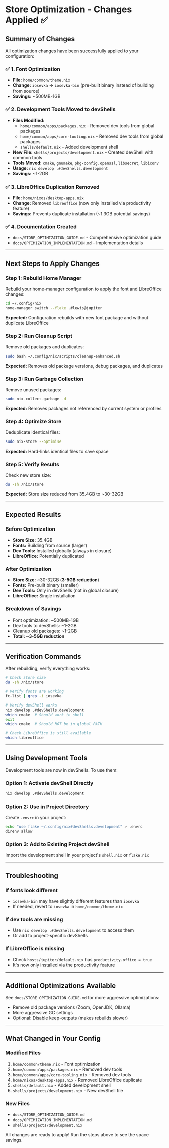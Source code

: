 # Store Optimization - Changes Applied ✅

## Summary of Changes

All optimization changes have been successfully applied to your configuration:

### ✅ 1. Font Optimization

- **File:** `home/common/theme.nix`
- **Change:** `iosevka` → `iosevka-bin` (pre-built binary instead of building from source)
- **Savings:** ~500MB-1GB

### ✅ 2. Development Tools Moved to devShells

- **Files Modified:**
  - `home/common/apps/packages.nix` - Removed dev tools from global packages
  - `home/common/apps/core-tooling.nix` - Removed dev tools from global packages
  - `shells/default.nix` - Added development shell
- **New File:** `shells/projects/development.nix` - Created devShell with common tools
- **Tools Moved:** `cmake`, `gnumake`, `pkg-config`, `openssl`, `libsecret`, `libiconv`
- **Usage:** `nix develop .#devShells.development`
- **Savings:** ~1-2GB

### ✅ 3. LibreOffice Duplication Removed

- **File:** `home/nixos/desktop-apps.nix`
- **Change:** Removed `libreoffice` (now only installed via productivity feature)
- **Savings:** Prevents duplicate installation (~1.3GB potential savings)

### ✅ 4. Documentation Created

- `docs/STORE_OPTIMIZATION_GUIDE.md` - Comprehensive optimization guide
- `docs/OPTIMIZATION_IMPLEMENTATION.md` - Implementation details

---

## Next Steps to Apply Changes

### Step 1: Rebuild Home Manager

Rebuild your home-manager configuration to apply the font and LibreOffice changes:

```bash
cd ~/.config/nix
home-manager switch --flake .#lewis@jupiter
```

**Expected:** Configuration rebuilds with new font package and without duplicate LibreOffice

### Step 2: Run Cleanup Script

Remove old packages and duplicates:

```bash
sudo bash ~/.config/nix/scripts/cleanup-enhanced.sh
```

**Expected:** Removes old package versions, debug packages, and duplicates

### Step 3: Run Garbage Collection

Remove unused packages:

```bash
sudo nix-collect-garbage -d
```

**Expected:** Removes packages not referenced by current system or profiles

### Step 4: Optimize Store

Deduplicate identical files:

```bash
sudo nix-store --optimise
```

**Expected:** Hard-links identical files to save space

### Step 5: Verify Results

Check new store size:

```bash
du -sh /nix/store
```

**Expected:** Store size reduced from 35.4GB to ~30-32GB

---

## Expected Results

### Before Optimization

- **Store Size:** 35.4GB
- **Fonts:** Building from source (larger)
- **Dev Tools:** Installed globally (always in closure)
- **LibreOffice:** Potentially duplicated

### After Optimization

- **Store Size:** ~30-32GB (**3-5GB reduction**)
- **Fonts:** Pre-built binary (smaller)
- **Dev Tools:** Only in devShells (not in global closure)
- **LibreOffice:** Single installation

### Breakdown of Savings

- Font optimization: ~500MB-1GB
- Dev tools to devShells: ~1-2GB
- Cleanup old packages: ~1-2GB
- **Total: ~3-5GB reduction**

---

## Verification Commands

After rebuilding, verify everything works:

```bash
# Check store size
du -sh /nix/store

# Verify fonts are working
fc-list | grep -i iosevka

# Verify devShell works
nix develop .#devShells.development
which cmake  # Should work in shell
exit
which cmake  # Should NOT be in global PATH

# Check LibreOffice is still available
which libreoffice
```

---

## Using Development Tools

Development tools are now in devShells. To use them:

### Option 1: Activate devShell Directly

```bash
nix develop .#devShells.development
```

### Option 2: Use in Project Directory

Create `.envrc` in your project:

```bash
echo "use flake ~/.config/nix#devShells.development" > .envrc
direnv allow
```

### Option 3: Add to Existing Project devShell

Import the development shell in your project's `shell.nix` or `flake.nix`

---

## Troubleshooting

### If fonts look different

- `iosevka-bin` may have slightly different features than `iosevka`
- If needed, revert to `iosevka` in `home/common/theme.nix`

### If dev tools are missing

- Use `nix develop .#devShells.development` to access them
- Or add to project-specific devShells

### If LibreOffice is missing

- Check `hosts/jupiter/default.nix` has `productivity.office = true`
- It's now only installed via the productivity feature

---

## Additional Optimizations Available

See `docs/STORE_OPTIMIZATION_GUIDE.md` for more aggressive optimizations:

- Remove old package versions (Zoom, OpenJDK, Ollama)
- More aggressive GC settings
- Optional: Disable keep-outputs (makes rebuilds slower)

---

## What Changed in Your Config

### Modified Files

1. `home/common/theme.nix` - Font optimization
2. `home/common/apps/packages.nix` - Removed dev tools
3. `home/common/apps/core-tooling.nix` - Removed dev tools
4. `home/nixos/desktop-apps.nix` - Removed LibreOffice duplicate
5. `shells/default.nix` - Added development shell
6. `shells/projects/development.nix` - New devShell file

### New Files

- `docs/STORE_OPTIMIZATION_GUIDE.md`
- `docs/OPTIMIZATION_IMPLEMENTATION.md`
- `shells/projects/development.nix`

All changes are ready to apply! Run the steps above to see the space savings.
